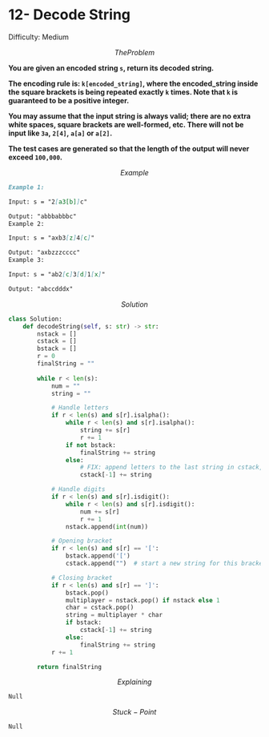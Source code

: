 # 12- Decode String

Difficulty: Medium

$$
The Problem
$$

**You are given an encoded string `s`, return its decoded string.**

**The encoding rule is: `k[encoded_string]`, where the encoded_string inside the square brackets is being repeated exactly `k` times. Note that `k` is guaranteed to be a positive integer.**

**You may assume that the input string is always valid; there are no extra white spaces, square brackets are well-formed, etc. There will not be input like `3a`, `2[4]`, `a[a]` or `a[2]`.**

**The test cases are generated so that the length of the output will never exceed `100,000`.**

$$
Example
$$

```markdown
Example 1:

Input: s = "2[a3[b]]c"

Output: "abbbabbbc"
Example 2:

Input: s = "axb3[z]4[c]"

Output: "axbzzzcccc"
Example 3:

Input: s = "ab2[c]3[d]1[x]"

Output: "abccdddx"
```

$$
Solution
$$

```python
class Solution:
    def decodeString(self, s: str) -> str:
        nstack = []
        cstack = []
        bstack = []
        r = 0
        finalString = ""
        
        while r < len(s):
            num = ""
            string = ""

            # Handle letters
            if r < len(s) and s[r].isalpha(): 
                while r < len(s) and s[r].isalpha(): 
                    string += s[r] 
                    r += 1
                if not bstack:
                    finalString += string
                else:
                    # FIX: append letters to the last string in cstack, don't push a new element
                    cstack[-1] += string

            # Handle digits
            if r < len(s) and s[r].isdigit():
                while r < len(s) and s[r].isdigit():
                    num += s[r]
                    r += 1
                nstack.append(int(num))

            # Opening bracket
            if r < len(s) and s[r] == '[':
                bstack.append('[')
                cstack.append("")  # start a new string for this bracket

            # Closing bracket
            if r < len(s) and s[r] == ']':
                bstack.pop()
                multiplayer = nstack.pop() if nstack else 1
                char = cstack.pop()
                string = multiplayer * char
                if bstack:
                    cstack[-1] += string
                else:
                    finalString += string
            r += 1

        return finalString
```

$$
Explaining
$$

```markdown
Null
```

$$
Stuck-Point
$$

```markdown
Null
```